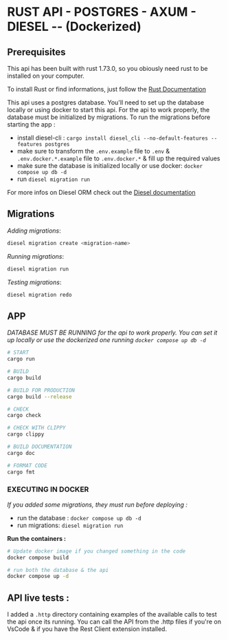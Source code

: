# RUST API - POSTGRES - AXUM - DIESEL -- (Dockerized)

## Prerequisites

This api has been built with rust 1.73.0, so you obiously need rust to be installed on your computer.

To install Rust or find informations, just follow the [Rust Documentation](https://www.rust-lang.org/fr/tools/install)

This api uses a postgres database. You'll need to set up the database locally or using docker to start this api.
For the api to work properly, the database must be initialized by migrations.
To run the migrations before starting the app :

- install diesel-cli : `cargo install diesel_cli --no-default-features --features postgres`
- make sure to transform the `.env.example` file to `.env` & `.env.docker.*.example` file to `.env.docker.*` & fill up the required values
- make sure the database is initialized locally or use docker: `docker compose up db -d`
- run `diesel migration run`

For more infos on Diesel ORM check out the [Diesel documentation](https://diesel.rs/)

## Migrations

_Adding migrations_:

```bash
diesel migration create <migration-name>
```

_Running migrations_:

```bash
diesel migration run
```

_Testing migrations_:

```bash
diesel migration redo
```

## APP

_DATABASE MUST BE RUNNING for the api to work properly. You can set it up locally or use the dockerized one running `docker compose up db -d`_

```bash
# START
cargo run

# BUILD
cargo build

# BUILD FOR PRODUCTION
cargo build --release

# CHECK
cargo check

# CHECK WITH CLIPPY
cargo clippy

# BUILD DOCUMENTATION
cargo doc

# FORMAT CODE
cargo fmt
```

### EXECUTING IN DOCKER

_If you added some migrations, they must run before deploying :_

- run the database : `docker compose up db -d`
- run migrations: `diesel migration run`

**Run the containers :**

```bash
# Update docker image if you changed something in the code
docker compose build

# run both the database & the api
docker compose up -d
```

## API live tests :

I added a `.http` directory containing examples of the available calls to test the api once its running.
You can call the API from the .http files if you're on VsCode & if you have the Rest Client extension installed.
